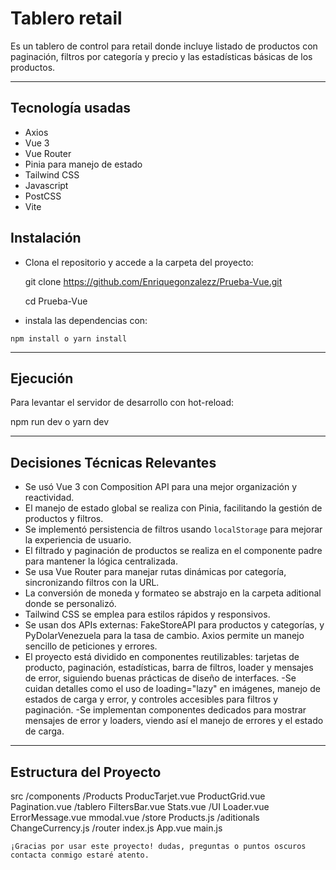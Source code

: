 # Tablero retail

Es un tablero de control para retail donde incluye listado de productos con paginación, filtros por categoría y precio y las estadísticas básicas
de los productos.

---

## Tecnología usadas

- Axios
- Vue 3
- Vue Router
- Pinia para manejo de estado
- Tailwind CSS 
- Javascript
- PostCSS
- Vite
  
## Instalación

  * Clona el repositorio y accede a la carpeta del proyecto:

    git clone https://github.com/Enriquegonzalezz/Prueba-Vue.git

    cd Prueba-Vue

   * instala las dependencias con:

    npm install o yarn install


---

## Ejecución

Para levantar el servidor de desarrollo con hot-reload:

   npm run dev o yarn dev

---

## Decisiones Técnicas Relevantes

- Se usó Vue 3 con Composition API para una mejor organización y reactividad.
- El manejo de estado global se realiza con Pinia, facilitando la gestión de productos y filtros.
- Se implementó persistencia de filtros usando `localStorage` para mejorar la experiencia de usuario.
- El filtrado y paginación de productos se realiza en el componente padre para mantener la lógica centralizada.
- Se usa Vue Router para manejar rutas dinámicas por categoría, sincronizando filtros con la URL.
- La conversión de moneda y formateo se abstrajo en la carpeta aditional donde se personalizó.
- Tailwind CSS se emplea para estilos rápidos y responsivos.
- Se usan dos APIs externas: FakeStoreAPI para productos y categorías, y PyDolarVenezuela para la tasa de cambio. Axios permite un manejo sencillo de peticiones y errores.
- El proyecto está dividido en componentes reutilizables: tarjetas de producto, paginación, estadísticas, barra de filtros, loader y mensajes de error, siguiendo buenas prácticas de diseño de interfaces.
-Se cuidan detalles como el uso de loading="lazy" en imágenes, manejo de estados de carga y error, y controles accesibles para filtros y paginación.
-Se implementan componentes dedicados para mostrar mensajes de error y loaders, viendo así el manejo de errores y el estado de carga.

---

## Estructura del Proyecto

src
    /components
        /Products
            ProducTarjet.vue
            ProductGrid.vue
            Pagination.vue
        /tablero
            FiltersBar.vue
            Stats.vue
        /UI
            Loader.vue
            ErrorMessage.vue
            mmodal.vue
        /store
            Products.js
        /aditionals
            ChangeCurrency.js
        /router
            index.js
    App.vue
    main.js

    ¡Gracias por usar este proyecto! dudas, preguntas o puntos oscuros contacta conmigo estaré atento.
